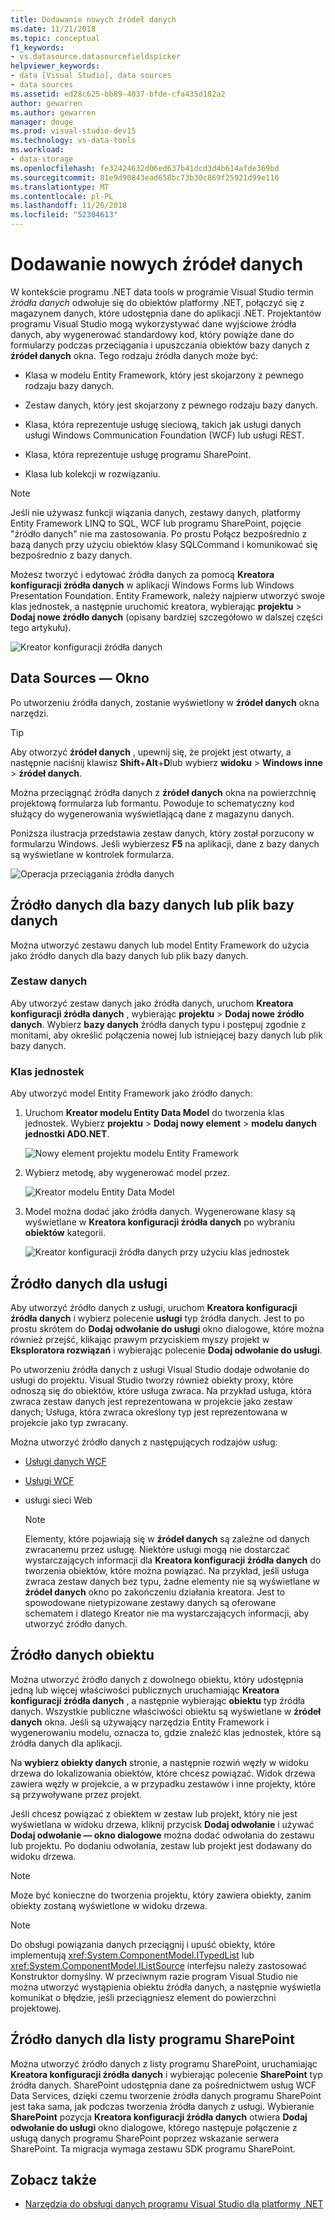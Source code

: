 ```yaml
---
title: Dodawanie nowych źródeł danych
ms.date: 11/21/2018
ms.topic: conceptual
f1_keywords:
- vs.datasource.datasourcefieldspicker
helpviewer_keywords:
- data [Visual Studio], data sources
- data sources
ms.assetid: ed28c625-bb89-4037-bfde-cfa435d182a2
author: gewarren
ms.author: gewarren
manager: douge
ms.prod: visual-studio-dev15
ms.technology: vs-data-tools
ms.workload:
- data-storage
ms.openlocfilehash: fe32424632d06ed637b41dcd3d4b614afde369bd
ms.sourcegitcommit: 81e9d90843ead658bc73b30c869f25921d99e116
ms.translationtype: MT
ms.contentlocale: pl-PL
ms.lasthandoff: 11/26/2018
ms.locfileid: "52304613"
---
```

# <a name="add-new-data-sources"></a>Dodawanie nowych źródeł danych

W kontekście programu .NET data tools w programie Visual Studio termin *źródła danych* odwołuje się do obiektów platformy .NET, połączyć się z magazynem danych, które udostępnia dane do aplikacji .NET. Projektantów programu Visual Studio mogą wykorzystywać dane wyjściowe źródła danych, aby wygenerować standardowy kod, który powiąże dane do formularzy podczas przeciągania i upuszczania obiektów bazy danych z **źródeł danych** okna. Tego rodzaju źródła danych może być:

- Klasa w modelu Entity Framework, który jest skojarzony z pewnego rodzaju bazy danych.

- Zestaw danych, który jest skojarzony z pewnego rodzaju bazy danych.

- Klasa, która reprezentuje usługę sieciową, takich jak usługi danych usługi Windows Communication Foundation (WCF) lub usługi REST.

- Klasa, która reprezentuje usługę programu SharePoint.

- Klasa lub kolekcji w rozwiązaniu.

> [!NOTE]
> Jeśli nie używasz funkcji wiązania danych, zestawy danych, platformy Entity Framework LINQ to SQL, WCF lub programu SharePoint, pojęcie "źródło danych" nie ma zastosowania. Po prostu Połącz bezpośrednio z bazą danych przy użyciu obiektów klasy SQLCommand i komunikować się bezpośrednio z bazy danych.

Możesz tworzyć i edytować źródła danych za pomocą **Kreatora konfiguracji źródła danych** w aplikacji Windows Forms lub Windows Presentation Foundation. Entity Framework, należy najpierw utworzyć swoje klas jednostek, a następnie uruchomić kreatora, wybierając **projektu** > **Dodaj nowe źródło danych** (opisany bardziej szczegółowo w dalszej części tego artykułu).

![Kreator konfiguracji źródła danych](../data-tools/media/data-source-configuration-wizard.png)

## <a name="data-sources-window"></a>Data Sources — Okno

Po utworzeniu źródła danych, zostanie wyświetlony w **źródeł danych** okna narzędzi.

> [!TIP]
> Aby otworzyć **źródeł danych** , upewnij się, że projekt jest otwarty, a następnie naciśnij klawisz **Shift**+**Alt**+**D**lub wybierz **widoku** > **Windows inne** > **źródeł danych**.

Można przeciągnąć źródła danych z **źródeł danych** okna na powierzchnię projektową formularza lub formantu. Powoduje to schematyczny kod służący do wygenerowania wyświetlającą dane z magazynu danych.

Poniższa ilustracja przedstawia zestaw danych, który został porzucony w formularzu Windows. Jeśli wybierzesz **F5** na aplikacji, dane z bazy danych są wyświetlane w kontrolek formularza.

![Operacja przeciągania źródła danych](../data-tools/media/raddata-data-source-drag-operation.png)

## <a name="data-source-for-a-database-or-a-database-file"></a>Źródło danych dla bazy danych lub plik bazy danych

Można utworzyć zestawu danych lub model Entity Framework do użycia jako źródło danych dla bazy danych lub plik bazy danych.

### <a name="dataset"></a>Zestaw danych

Aby utworzyć zestaw danych jako źródła danych, uruchom **Kreatora konfiguracji źródła danych** , wybierając **projektu** > **Dodaj nowe źródło danych**. Wybierz **bazy danych** źródła danych typu i postępuj zgodnie z monitami, aby określić połączenia nowej lub istniejącej bazy danych lub plik bazy danych.

### <a name="entity-classes"></a>Klas jednostek

Aby utworzyć model Entity Framework jako źródło danych:

1. Uruchom **Kreator modelu Entity Data Model** do tworzenia klas jednostek. Wybierz **projektu** > **Dodaj nowy element** > **modelu danych jednostki ADO.NET**.

   ![Nowy element projektu modelu Entity Framework](../data-tools/media/raddata-new-entity-framework-model-project-item.png)

1. Wybierz metodę, aby wygenerować model przez.

   ![Kreator modelu Entity Data Model](../data-tools/media/raddata-entity-data-model-wizard.png)

1. Model można dodać jako źródła danych. Wygenerowane klasy są wyświetlane w **Kreatora konfiguracji źródła danych** po wybraniu **obiektów** kategorii.

   ![Kreator konfiguracji źródła danych przy użyciu klas jednostek](../data-tools/media/raddata-data-source-configuration-wizard-with-entity-classes.png)

## <a name="data-source-for-a-service"></a>Źródło danych dla usługi

Aby utworzyć źródło danych z usługi, uruchom **Kreatora konfiguracji źródła danych** i wybierz polecenie **usługi** typ źródła danych. Jest to po prostu skrótem do **Dodaj odwołanie do usługi** okno dialogowe, które można również przejść, klikając prawym przyciskiem myszy projekt w **Eksploratora rozwiązań** i wybierając polecenie **Dodaj odwołanie do usługi**.

Po utworzeniu źródła danych z usługi Visual Studio dodaje odwołanie do usługi do projektu. Visual Studio tworzy również obiekty proxy, które odnoszą się do obiektów, które usługa zwraca. Na przykład usługa, która zwraca zestaw danych jest reprezentowana w projekcie jako zestaw danych; Usługa, która zwraca określony typ jest reprezentowana w projekcie jako typ zwracany.

Można utworzyć źródło danych z następujących rodzajów usług:

- [Usługi danych WCF](/dotnet/framework/data/wcf/wcf-data-services-overview)

- [Usługi WCF](../data-tools/windows-communication-foundation-services-and-wcf-data-services-in-visual-studio.md)

- usługi sieci Web

    > [!NOTE]
    > Elementy, które pojawiają się w **źródeł danych** są zależne od danych zwracanemu przez usługę. Niektóre usługi mogą nie dostarczać wystarczających informacji dla **Kreatora konfiguracji źródła danych** do tworzenia obiektów, które można powiązać. Na przykład, jeśli usługa zwraca zestaw danych bez typu, żadne elementy nie są wyświetlane w **źródeł danych** okno po zakończeniu działania kreatora. Jest to spowodowane nietypizowane zestawy danych są oferowane schematem i dlatego Kreator nie ma wystarczających informacji, aby utworzyć źródło danych.

## <a name="data-source-for-an-object"></a>Źródło danych obiektu

Można utworzyć źródło danych z dowolnego obiektu, który udostępnia jedną lub więcej właściwości publicznych uruchamiając **Kreatora konfiguracji źródła danych** , a następnie wybierając **obiektu** typ źródła danych. Wszystkie publiczne właściwości obiektu są wyświetlane w **źródeł danych** okna. Jeśli są używający narzędzia Entity Framework i wygenerowaniu modelu, oznacza to, gdzie znaleźć klas jednostek, które są źródła danych dla aplikacji.

Na **wybierz obiekty danych** stronie, a następnie rozwiń węzły w widoku drzewa do lokalizowania obiektów, które chcesz powiązać. Widok drzewa zawiera węzły w projekcie, a w przypadku zestawów i inne projekty, które są przywoływane przez projekt.

Jeśli chcesz powiązać z obiektem w zestaw lub projekt, który nie jest wyświetlana w widoku drzewa, kliknij przycisk **Dodaj odwołanie** i używać **Dodaj odwołanie — okno dialogowe** można dodać odwołania do zestawu lub projektu. Po dodaniu odwołania, zestaw lub projekt jest dodawany do widoku drzewa.

> [!NOTE]
> Może być konieczne do tworzenia projektu, który zawiera obiekty, zanim obiekty zostaną wyświetlone w widoku drzewa.

> [!NOTE]
> Do obsługi powiązania danych przeciągnij i upuść obiekty, które implementują <xref:System.ComponentModel.ITypedList> lub <xref:System.ComponentModel.IListSource> interfejsu należy zastosować Konstruktor domyślny. W przeciwnym razie program Visual Studio nie można utworzyć wystąpienia obiektu źródła danych, a następnie wyświetla komunikat o błędzie, jeśli przeciągniesz element do powierzchni projektowej.

## <a name="data-source-for-a-sharepoint-list"></a>Źródło danych dla listy programu SharePoint

Można utworzyć źródło danych z listy programu SharePoint, uruchamiając **Kreatora konfiguracji źródła danych** i wybierając polecenie **SharePoint** typ źródła danych. SharePoint udostępnia dane za pośrednictwem usług WCF Data Services, dzięki czemu tworzenie źródła danych programu SharePoint jest taka sama, jak podczas tworzenia źródła danych z usługi. Wybieranie **SharePoint** pozycja **Kreatora konfiguracji źródła danych** otwiera **Dodaj odwołanie do usługi** okno dialogowe, którego następuje połączenie z usługą danych programu SharePoint poprzez wskazanie serwera SharePoint. Ta migracja wymaga zestawu SDK programu SharePoint.

## <a name="see-also"></a>Zobacz także

- [Narzędzia do obsługi danych programu Visual Studio dla platformy .NET](../data-tools/visual-studio-data-tools-for-dotnet.md)